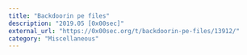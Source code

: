 ```yaml
---
title: "Backdoorin pe files"
description: "2019.05 [0x00sec]"
external_url: "https://0x00sec.org/t/backdoorin-pe-files/13912/"
category: "Miscellaneous"
---
```

